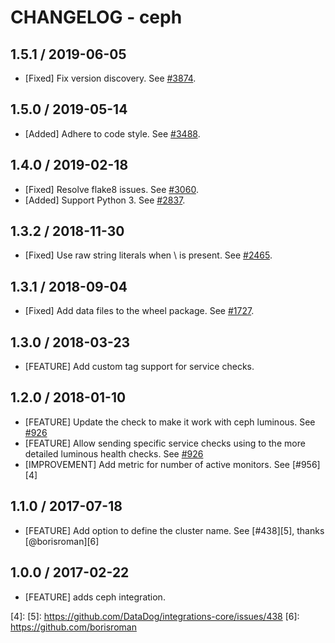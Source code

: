 # CHANGELOG - ceph

## 1.5.1 / 2019-06-05

* [Fixed] Fix version discovery. See [#3874](https://github.com/DataDog/integrations-core/pull/3874).

## 1.5.0 / 2019-05-14

* [Added] Adhere to code style. See [#3488](https://github.com/DataDog/integrations-core/pull/3488).

## 1.4.0 / 2019-02-18

* [Fixed] Resolve flake8 issues. See [#3060](https://github.com/DataDog/integrations-core/pull/3060).
* [Added] Support Python 3. See [#2837](https://github.com/DataDog/integrations-core/pull/2837).

## 1.3.2 / 2018-11-30

* [Fixed] Use raw string literals when \ is present. See [#2465][1].

## 1.3.1 / 2018-09-04

* [Fixed] Add data files to the wheel package. See [#1727][2].

## 1.3.0 / 2018-03-23

* [FEATURE] Add custom tag support for service checks.

## 1.2.0 / 2018-01-10

* [FEATURE] Update the check to make it work with ceph luminous. See [#926][3]
* [FEATURE] Allow sending specific service checks using to the more detailed luminous health checks. See [#926][3]
* [IMPROVEMENT] Add metric for number of active monitors. See [#956][4]

## 1.1.0 / 2017-07-18

* [FEATURE] Add option to define the cluster name. See [#438][5], thanks [@borisroman][6]

## 1.0.0 / 2017-02-22

* [FEATURE] adds ceph integration.

<!--- The following link definition list is generated by PimpMyChangelog --->
[1]: https://github.com/DataDog/integrations-core/pull/2465
[2]: https://github.com/DataDog/integrations-core/pull/1727
[3]: https://github.com/DataDog/integrations-core/issues/956
[4]: 
[5]: https://github.com/DataDog/integrations-core/issues/438
[6]: https://github.com/borisroman
